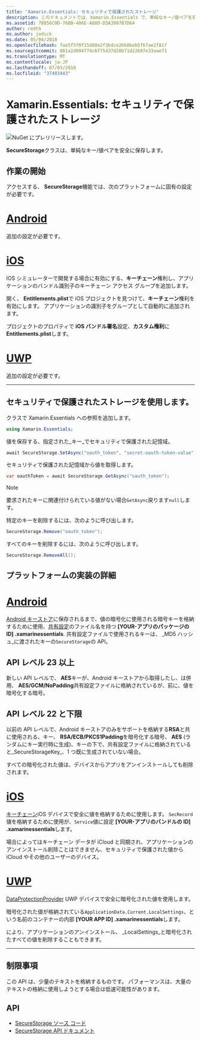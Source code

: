 ```yaml
---
title: 'Xamarin.Essentials: セキュリティで保護されたストレージ'
description: このドキュメントでは、Xamarin.Essentials で、単純なキー/値ペアを安全に格納できるで SecureStorage クラスについて説明します。 これには、クラス、プラットフォームの実装の詳細、および制限事項を使用する方法について説明します。
ms.assetid: 78856C0D-76BB-406E-A880-D5A3987B7D64
author: redth
ms.author: jodick
ms.date: 05/04/2018
ms.openlocfilehash: fae5f5f0f15d80e2f3bdce26b8beb5f6fae2f81f
ms.sourcegitcommit: 081a2d094774c6f75437d28b71d22607e33aae71
ms.translationtype: MT
ms.contentlocale: ja-JP
ms.lasthandoff: 07/03/2018
ms.locfileid: "37403443"
---
```

# <a name="xamarinessentials-secure-storage"></a>Xamarin.Essentials: セキュリティで保護されたストレージ

![NuGet にプレリリースします。](~/media/shared/pre-release.png)

**SecureStorage**クラスは、単純なキー/値ペアを安全に保存します。

## <a name="getting-started"></a>作業の開始

アクセスする、 **SecureStorage**機能では、次のプラットフォームに固有の設定が必要です。

# <a name="androidtabandroid"></a>[Android](#tab/android)

追加の設定が必要です。

# <a name="iostabios"></a>[iOS](#tab/ios)

IOS シミュレーターで開発する場合に有効にする、**キーチェーン**権利し、アプリケーションのバンドル識別子のキーチェーン アクセス グループを追加します。

開く、 **Entitlements.plist**で iOS プロジェクトを見つけて、**キーチェーン**権利を有効にします。 アプリケーションの識別子をグループとして自動的に追加されます。

プロジェクトのプロパティで  **iOS バンドル署名**設定、**カスタム権利**に**Entitlements.plist**します。

# <a name="uwptabuwp"></a>[UWP](#tab/uwp)

追加の設定が必要です。

-----

## <a name="using-secure-storage"></a>セキュリティで保護されたストレージを使用します。

クラスで Xamarin.Essentials への参照を追加します。

```csharp
using Xamarin.Essentials;
```

値を保存する、指定された_キー_でセキュリティで保護された記憶域。

```csharp
await SecureStorage.SetAsync("oauth_token", "secret-oauth-token-value");
```

セキュリティで保護された記憶域から値を取得します。

```csharp
var oauthToken = await SecureStorage.GetAsync("oauth_token");
```

> [!NOTE]
> 要求されたキーに関連付けられている値がない場合`GetAsync`戻ります`null`します。

特定のキーを削除するには、次のように呼び出します。

```csharp
SecureStorage.Remove("oauth_token");
```

すべてのキーを削除するには、次のように呼び出します。

```csharp
SecureStorage.RemoveAll();
```


## <a name="platform-implementation-specifics"></a>プラットフォームの実装の詳細

# <a name="androidtabandroid"></a>[Android](#tab/android)

[Android キーストア](https://developer.android.com/training/articles/keystore.html)に保存されるまで、値の暗号化に使用される暗号キーを格納するために使用、[共有設定](https://developer.android.com/training/data-storage/shared-preferences.html)のファイル名を持つ **[YOUR-アプリのパッケージの ID] .xamarinessentials**.  共有設定ファイルで使用されるキーは、 _MD5 ハッシュ_に渡されたキーの`SecureStorage`の API。

## <a name="api-level-23-and-higher"></a>API レベル 23 以上

新しい API レベルで、 **AES**キーが、Android キーストアから取得したし、は併用、 **AES/GCM/NoPadding**共有設定ファイルに格納されているが、前に、値を暗号化する暗号。

## <a name="api-level-22-and-lower"></a>API レベル 22 と下限

以前の API レベルで、Android キーストアのみをサポートを格納する**RSA**と共に使用される、キー、 **RSA/ECB/PKCS1Padding**を暗号化する暗号、 **AES** (ランダムにキー実行時に生成)、キーの下で、共有設定ファイルに格納されていると_SecureStorageKey_、1 つ既に生成されていない場合。

すべての暗号化された値は、デバイスからアプリをアンインストールしても削除されます。

# <a name="iostabios"></a>[iOS](#tab/ios)

[キーチェーン](https://developer.xamarin.com/api/type/Security.SecKeyChain/)iOS デバイスで安全に値を格納するために使用します。  `SecRecord`値を格納するために使用が、`Service`値に設定 **[YOUR-アプリのバンドルの ID] .xamarinessentials**します。

場合によってはキーチェーン データが iCloud と同期され、アプリケーションのアンインストール削除ことはできません、セキュリティで保護された値から iCloud やその他のユーザーのデバイス。

# <a name="uwptabuwp"></a>[UWP](#tab/uwp)

[DataProtectionProvider](https://docs.microsoft.com/uwp/api/windows.security.cryptography.dataprotection.dataprotectionprovider) UWP デバイスで安全に暗号化された値を使用します。

暗号化された値が格納されている`ApplicationData.Current.LocalSettings`、という名前のコンテナーの内部 **[YOUR APP ID] .xamarinessentials**します。

により、アプリケーションのアンインストール、 _LocalSettings_と暗号化されたすべての値を削除することもできます。

-----

## <a name="limitations"></a>制限事項

この API は、少量のテキストを格納するものです。  パフォーマンスは、大量のテキストの格納に使用しようとする場合は低速可能性があります。

## <a name="api"></a>API

- [SecureStorage ソース コード](https://github.com/xamarin/Essentials/tree/master/Xamarin.Essentials/SecureStorage)
- [SecureStorage API ドキュメント](xref:Xamarin.Essentials.SecureStorage)
